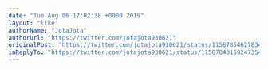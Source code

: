 ```yaml
---
date: "Tue Aug 06 17:02:38 +0000 2019"
layout: "like"
authorName: "JotaJota"
authorUrl: "https://twitter.com/jotajota930621"
originalPost: "https://twitter.com/jotajota930621/status/1158785462783401984"
inReplyTo: "https://twitter.com/jotajota930621/status/1158784316924735488"
---
```

